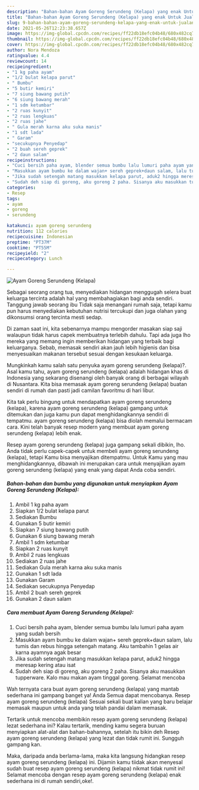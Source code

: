 ```yaml
---
description: "Bahan-bahan Ayam Goreng Serundeng (Kelapa) yang enak Untuk Jualan"
title: "Bahan-bahan Ayam Goreng Serundeng (Kelapa) yang enak Untuk Jualan"
slug: 9-bahan-bahan-ayam-goreng-serundeng-kelapa-yang-enak-untuk-jualan
date: 2021-05-26T12:23:38.657Z
image: https://img-global.cpcdn.com/recipes/ff22db18efc04b48/680x482cq70/ayam-goreng-serundeng-kelapa-foto-resep-utama.jpg
thumbnail: https://img-global.cpcdn.com/recipes/ff22db18efc04b48/680x482cq70/ayam-goreng-serundeng-kelapa-foto-resep-utama.jpg
cover: https://img-global.cpcdn.com/recipes/ff22db18efc04b48/680x482cq70/ayam-goreng-serundeng-kelapa-foto-resep-utama.jpg
author: Nora Mendoza
ratingvalue: 4.4
reviewcount: 14
recipeingredient:
- "1 kg paha ayam"
- "1/2 bulat kelapa parut"
- " Bumbu"
- "5 butir kemiri"
- "7 siung bawang putih"
- "6 siung bawang merah"
- "1 sdm ketumbar"
- "2 ruas kunyit"
- "2 ruas lengkuas"
- "2 ruas jahe"
- " Gula merah karna aku suka manis"
- "1 sdt lada"
- " Garam"
- "secukupnya Penyedap"
- "2 buah sereh geprek"
- "2 daun salam"
recipeinstructions:
- "Cuci bersih paha ayam, blender semua bumbu lalu lumuri paha ayam yang sudah bersih"
- "Masukkan ayam bumbu ke dalam wajan+ sereh geprek+daun salam, lalu tumis dan rebus hingga setengah matang. Aku tambahin 1 gelas air karna ayamnya agak besar"
- "Jika sudah setengah matang masukkan kelapa parut, aduk2 hingga meresap kering atau isat"
- "Sudah deh siap di goreng, aku goreng 2 paha. Sisanya aku masukkan tupperware. Kalo mau makan ayam tinggal goreng. Selamat mencoba"
categories:
- Resep
tags:
- ayam
- goreng
- serundeng

katakunci: ayam goreng serundeng 
nutrition: 112 calories
recipecuisine: Indonesian
preptime: "PT37M"
cooktime: "PT55M"
recipeyield: "2"
recipecategory: Lunch

---
```



![Ayam Goreng Serundeng (Kelapa)](https://img-global.cpcdn.com/recipes/ff22db18efc04b48/680x482cq70/ayam-goreng-serundeng-kelapa-foto-resep-utama.jpg)

Sebagai seorang orang tua, menyediakan hidangan menggugah selera buat keluarga tercinta adalah hal yang membahagiakan bagi anda sendiri. Tanggung jawab seorang ibu Tidak saja menangani rumah saja, tetapi kamu pun harus menyediakan kebutuhan nutrisi tercukupi dan juga olahan yang dikonsumsi orang tercinta mesti sedap.

Di zaman  saat ini, kita sebenarnya mampu mengorder masakan siap saji walaupun tidak harus capek membuatnya terlebih dahulu. Tapi ada juga lho mereka yang memang ingin memberikan hidangan yang terbaik bagi keluarganya. Sebab, memasak sendiri akan jauh lebih higienis dan bisa menyesuaikan makanan tersebut sesuai dengan kesukaan keluarga. 



Mungkinkah kamu salah satu penyuka ayam goreng serundeng (kelapa)?. Asal kamu tahu, ayam goreng serundeng (kelapa) adalah hidangan khas di Indonesia yang sekarang disenangi oleh banyak orang di berbagai wilayah di Nusantara. Kita bisa memasak ayam goreng serundeng (kelapa) buatan sendiri di rumah dan pasti jadi camilan favoritmu di hari libur.

Kita tak perlu bingung untuk mendapatkan ayam goreng serundeng (kelapa), karena ayam goreng serundeng (kelapa) gampang untuk ditemukan dan juga kamu pun dapat menghidangkannya sendiri di tempatmu. ayam goreng serundeng (kelapa) bisa diolah memalui bermacam cara. Kini telah banyak resep modern yang membuat ayam goreng serundeng (kelapa) lebih enak.

Resep ayam goreng serundeng (kelapa) juga gampang sekali dibikin, lho. Anda tidak perlu capek-capek untuk membeli ayam goreng serundeng (kelapa), tetapi Kamu bisa menyajikan ditempatmu. Untuk Kamu yang mau menghidangkannya, dibawah ini merupakan cara untuk menyajikan ayam goreng serundeng (kelapa) yang enak yang dapat Anda coba sendiri.

<!--inarticleads1-->

##### Bahan-bahan dan bumbu yang digunakan untuk menyiapkan Ayam Goreng Serundeng (Kelapa):

1. Ambil 1 kg paha ayam
1. Siapkan 1/2 bulat kelapa parut
1. Sediakan  Bumbu
1. Gunakan 5 butir kemiri
1. Siapkan 7 siung bawang putih
1. Gunakan 6 siung bawang merah
1. Ambil 1 sdm ketumbar
1. Siapkan 2 ruas kunyit
1. Ambil 2 ruas lengkuas
1. Sediakan 2 ruas jahe
1. Sediakan  Gula merah karna aku suka manis
1. Gunakan 1 sdt lada
1. Gunakan  Garam
1. Sediakan secukupnya Penyedap
1. Ambil 2 buah sereh geprek
1. Gunakan 2 daun salam




<!--inarticleads2-->

##### Cara membuat Ayam Goreng Serundeng (Kelapa):

1. Cuci bersih paha ayam, blender semua bumbu lalu lumuri paha ayam yang sudah bersih
1. Masukkan ayam bumbu ke dalam wajan+ sereh geprek+daun salam, lalu tumis dan rebus hingga setengah matang. Aku tambahin 1 gelas air karna ayamnya agak besar
1. Jika sudah setengah matang masukkan kelapa parut, aduk2 hingga meresap kering atau isat
1. Sudah deh siap di goreng, aku goreng 2 paha. Sisanya aku masukkan tupperware. Kalo mau makan ayam tinggal goreng. Selamat mencoba




Wah ternyata cara buat ayam goreng serundeng (kelapa) yang mantab sederhana ini gampang banget ya! Anda Semua dapat mencobanya. Resep ayam goreng serundeng (kelapa) Sesuai sekali buat kalian yang baru belajar memasak maupun untuk anda yang telah pandai dalam memasak.

Tertarik untuk mencoba membikin resep ayam goreng serundeng (kelapa) lezat sederhana ini? Kalau tertarik, mending kamu segera buruan menyiapkan alat-alat dan bahan-bahannya, setelah itu bikin deh Resep ayam goreng serundeng (kelapa) yang lezat dan tidak rumit ini. Sungguh gampang kan. 

Maka, daripada anda berlama-lama, maka kita langsung hidangkan resep ayam goreng serundeng (kelapa) ini. Dijamin kamu tiidak akan menyesal sudah buat resep ayam goreng serundeng (kelapa) nikmat tidak rumit ini! Selamat mencoba dengan resep ayam goreng serundeng (kelapa) enak sederhana ini di rumah sendiri,oke!.

